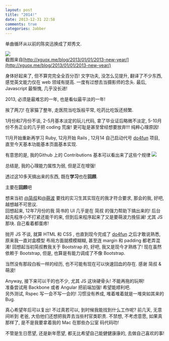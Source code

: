 ```yaml
---
layout: post
title: "2014!"
date: 2013-12-31 22:58
comments: true
categories: Jabber
---
```

单曲循环从以前的陈奕迅换成了郑秀文.

![](http://ww1.sinaimg.cn/mw690/62fdd4d5gw1ec38r0sjxjj20ja033wf8.jpg)   
截图来自[http://xguox.me/blog/2013/01/01/2013-new-year/](http://xguox.me/blog/2013/01/01/2013-new-year/)

身体好起来了, 但不算完完全全百分百! 文字功夫, 没怎么见提升, 翻译了不少东西, 感觉英文能力仅在 web 领域有提高.  一度有过想去当摄影师的念头.  最后, Javascript 最惭愧, 几乎没长进! 

2013, 必须是最难忘的一年, 也是看似最平淡的一年!

挨了两刀! 在家猫了整年, 走医院当吃饭般平常, 吃药比吃饭还频繁.  

1月份和7月份不谈,  2-5月基本淡定的玩儿代码, 拿了毕业证后略微不淡定, 5-10月份不务正业的几乎把 coding 荒废! 更可耻是甚至曾经想要放弃!!!  纯粹心理原因!

11月开始重新再学习 Ruby, 12月开始 Rails ,  12月14 自己启动代号 [do4fun](http://127.0.0.1:3000/about) 项目,  直至今天基本功能基本页面基本实现. 

有意思的是, 我的Github 上的 Contributions 基本可以看出来了这些个规律
![](http://ww3.sinaimg.cn/mw690/62fdd4d5gw1ec38sl8unnj20l508o3zl.jpg)

总结是, 我的心理能力属性为弱, 但是正在增强!

透过这10多天搞出来的东西,   既在**学习**也在**回顾**.  

主要在**回顾**吧

想来当初 [@简叔](https://twitter.com/linlis)和[@萌波](https://twitter.com/larryzhao) 要找的实习生其实现在的我才符合要求,  那会的我, 好吧, 越想越不可思议.    
回想起来, 12年7月份的我 简书的 UI 几乎是在 简叔 的强力帮助下搞出来的!   后台起先程序小不打紧还能干的来, 但到后来程序起来了又是要萌波力挽狂澜! 尤其 JS  那块. 自己看着都蛋疼!

抛开 JS 不谈, 就算 HTML 和 CSS , 也直到现今完成了 [do4fun](do4fun.herokuapp.com) 之后才敢说熟悉,  原来我一直对盒模型 布局方面就模模糊糊, 甚至连 margin 和 padding  都老弄混淆!  回想起当初简叔教我关于 Bootstrap 的, 好吧, 我又是现今才熟练了! 现在虽然依赖于 Bootstrap, 但是, 也算是有能力调成了不像 Bootstrap. 

当然没有那段白板一样的经历, 也不可能有现在可以快速回血的存在.  感谢 简叔 & 萌波!

Anyway, 接下来可以干的也不少, 尤其 JS 这块硬骨头!  不能再拖的玩啊!  
准备尝试用 Backbone 或者 Angular  把前端加强! 希望能顺利吧.  
另外测试, Rspec 写一会不写一会的! 习惯没有养成, 堆着堆着就是一堆突如其来的 Bug.

真心希望年后可以复出!  不过真若可以, 到时候我能找到什么工作呢?  前几天, 无意间听到 老爸, 大伯他们还想把我弄去当些村官类职责.  不禁想,  不考虑意愿, 如果真那样了, 是不是我要拿着我的 Mac 在那些办公室 码代码叻!

不管是生日愿望, 还是新年愿望, 都无比希望自己能健健康康的, 去做自己喜欢的事!